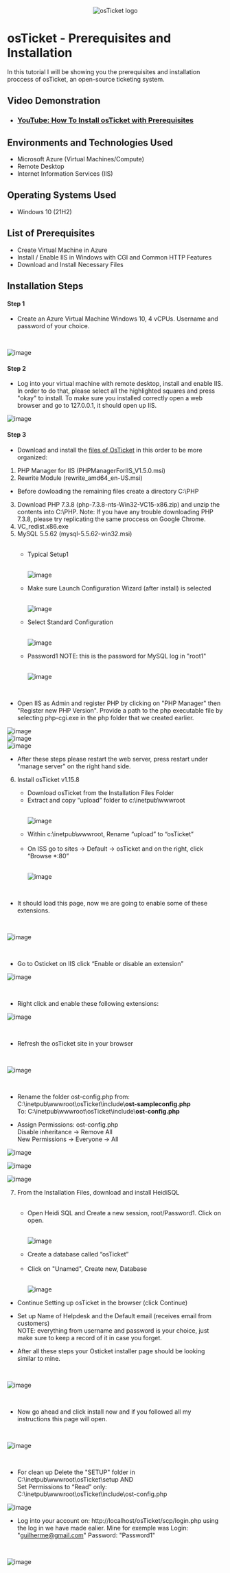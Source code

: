 <p align="center">
<img src="https://i.imgur.com/Clzj7Xs.png" alt="osTicket logo"/>
</p>

<h1>osTicket - Prerequisites and Installation</h1>
In this tutorial I will be showing you the prerequisites and installation proccess of osTicket, an open-source ticketing system.<br />





<h2>Video Demonstration</h2>

- ### [YouTube: How To Install osTicket with Prerequisites](https://www.youtube.com)

<h2>Environments and Technologies Used</h2>

<ul>
<li>Microsoft Azure (Virtual Machines/Compute)</li>
<li>Remote Desktop</li>
<li>Internet Information Services (IIS)</li>
</ul> 

<h2>Operating Systems Used </h2>

- Windows 10</b> (21H2)

<h2>List of Prerequisites</h2>

- Create Virtual Machine in Azure
- Install / Enable IIS in Windows with CGI and Common HTTP Features
- Download and Install Necessary Files

<h2>Installation Steps</h2>
<h4>Step 1</h4>
<p>
  <ul>
    <li>Create an Azure Virtual Machine Windows 10, 4 vCPUs. Username and password of your choice.</li>
    </ul> 
</p>
<br />

![image](https://github.com/cardosoguisilva/osticket-prereqs/assets/157248613/95dccdcf-c4be-47f9-aec2-267e28a66071)

<h4>Step 2</h4>
<p>
  <ul>
    <li> Log into your virtual machine with remote desktop, install and enable IIS. In order to do that, please select all the highlighted squares and press "okay" to install. To make sure you installed correctly open a web browser and go to 127.0.0.1, it should open up IIS.</li>
    </ul>
 
</p>


![image](https://github.com/cardosoguisilva/osticket-prereqs/assets/157248613/049cab92-0ae8-4c8c-b464-3be2bade7ef5)


<h4>Step 3</h4>

- Download and install the <a href="https://drive.google.com/drive/u/1/folders/1APMfNyfNzcxZC6EzdaNfdZsUwxWYChf6">files of OsTicket</a> in this order to be more organized:

<ol type="1" >
<li>PHP Manager for IIS (PHPManagerForIIS_V1.5.0.msi)</li>
<li>Rewrite Module (rewrite_amd64_en-US.msi)</li> </ol>

- Before dowloading the remaining files create a directory C:\PHP
<ol start="3" >
<li>Download PHP 7.3.8 (php-7.3.8-nts-Win32-VC15-x86.zip) and unzip the contents into C:\PHP. Note: If you have any trouble downloading PHP 7.3.8, please try replicating the same proccess on Google Chrome.</li>
<li>VC_redist.x86.exe</li>
<li>MySQL 5.5.62 (mysql-5.5.62-win32.msi)</li> 
<ul><br>
<li>Typical Setup1</li> <br>
  
  ![image](https://github.com/cardosoguisilva/osticket-prereqs/assets/157248613/abe6e6d1-bd25-44a1-bfed-4969be4f8729)
  
<li>Make sure Launch Configuration Wizard (after install) is selected</li><br>

![image](https://github.com/cardosoguisilva/osticket-prereqs/assets/157248613/a6bc73c2-2ef9-4f8b-8dd7-acbf350bd060)

<li>Select Standard Configuration</li><br>

![image](https://github.com/cardosoguisilva/osticket-prereqs/assets/157248613/e50fdc9c-b923-480d-acf1-dcbf39868747)

<li>Password1 NOTE: this is the password for MySQL log in "root1"</li><br>

![image](https://github.com/cardosoguisilva/osticket-prereqs/assets/157248613/eeee7485-f263-46de-b0e9-9cac105fbf87)
</ul>
</ol>
<br>

- Open IIS as Admin and register PHP by clicking on "PHP Manager" then "Register new PHP Version". Provide a path to the php executable file by selecting php-cgi.exe in the php folder that we created earlier. </p> 

![image](https://github.com/cardosoguisilva/osticket-prereqs/assets/157248613/0aeffeb9-f9fd-4422-be27-d7272385fc12)
<br>
![image](https://github.com/cardosoguisilva/osticket-prereqs/assets/157248613/0bf32214-250a-4704-847d-d05455f4f394)
<br>
![image](https://github.com/cardosoguisilva/osticket-prereqs/assets/157248613/4f2254bf-17ec-4c7d-b711-aac6ead8606f)


<p>
  <ul>
  <li>After these steps please restart the web server, press restart under "manage server" on the right hand side.</li> </ul> </p>

 <ol start="6">
<li>Install osTicket v1.15.8</li>
<ul>
<li>Download osTicket from the Installation Files Folder</li>
<li>Extract and copy “upload” folder to c:\inetpub\wwwroot</li><br>
  
  ![image](https://github.com/cardosoguisilva/osticket-prereqs/assets/157248613/be3ef338-14b7-485b-9e23-3ce39b24edf6)
<li>Within c:\inetpub\wwwroot, Rename “upload” to “osTicket” </li><br> 

<li>On ISS go to sites -> Default -> osTicket and on the right, click “Browse *:80”</li> <br>

![image](https://github.com/cardosoguisilva/osticket-prereqs/assets/157248613/b3dbc1eb-3e46-4843-a34d-36ed8d9a8b8d)

</ul>
</ol>
<br>

- It should load this page, now we are going to enable some of these extensions.
<br>

![image](https://github.com/cardosoguisilva/osticket-prereqs/assets/157248613/b8f5f4aa-a391-4569-bc6b-0c35963b4583)


<br>

- Go to Osticket on IIS click “Enable or disable an extension”<br>

![image](https://github.com/cardosoguisilva/osticket-prereqs/assets/157248613/442733ea-411e-497d-a4ec-1f8099884b03)

<br>

- Right click and enable these following extensions:<br>

![image](https://github.com/cardosoguisilva/osticket-prereqs/assets/157248613/f33f12e2-bdb2-4925-b816-7dddef2fefdf)

<br>

- Refresh the osTicket site in your browser
<br>

![image](https://github.com/cardosoguisilva/osticket-prereqs/assets/157248613/88c82eb0-3103-4957-b088-ba3535a70097)

<br>

- <p> Rename the folder ost-config.php from: C:\inetpub\wwwroot\osTicket\include\<b>ost-sampleconfig.php</b> <br>
  To: C:\inetpub\wwwroot\osTicket\include\<b>ost-config.php</b> </p>
 

- Assign Permissions: ost-config.php <br>
Disable inheritance -> Remove All <br>
New Permissions -> Everyone -> All

![image](https://github.com/cardosoguisilva/osticket-prereqs/assets/157248613/fc73daec-3207-4ee6-8243-19d3ede3894b)

![image](https://github.com/cardosoguisilva/osticket-prereqs/assets/157248613/1efa2622-1c78-4034-a2cc-e57a4b3d6c78)

![image](https://github.com/cardosoguisilva/osticket-prereqs/assets/157248613/0d61688b-fcd0-4643-bb57-189d87ba8c5e)


<ol start="7">
<li>From the Installation Files, download and install HeidiSQL</li> <br>

<ul>
<li>Open Heidi SQL and Create a new session, root/Password1. Click on open.</li>
  <br>
  
  ![image](https://github.com/cardosoguisilva/osticket-prereqs/assets/157248613/55fe518a-e473-4849-a2c0-b6783273310a)
  
<li>Create a database called “osTicket”</li> <br> 
<li>Click on "Unamed", Create new, Database</li>
<br>

![image](https://github.com/cardosoguisilva/osticket-prereqs/assets/157248613/56f6172d-ac90-44e7-b046-84d15e2a5d8a)

</ul>
</ol>


- Continue Setting up osTicket in the browser (click Continue) 
- Set up  Name of Helpdesk and the Default email (receives email from customers) <br>
NOTE: everything from username and password is your choice, just make sure to keep a record of it in case you forget.

- After all these steps your Osticket installer page should be looking similar to mine. 
<br>

![image](https://github.com/cardosoguisilva/osticket-prereqs/assets/157248613/c035d098-e7fb-4366-aaa0-324b9338b175)

<br>

- Now go ahead and click install now and if you followed all my instructions this page will open.

<br>
   
![image](https://github.com/cardosoguisilva/osticket-prereqs/assets/157248613/f9ad1af7-75e6-4778-8e77-7cd48fa8dfb0)

<br>

- For clean up Delete the "SETUP" folder in C:\inetpub\wwwroot\osTicket\setup AND <br>
Set Permissions to “Read” only: C:\inetpub\wwwroot\osTicket\include\ost-config.php

  
![image](https://github.com/cardosoguisilva/osticket-prereqs/assets/157248613/01973ec7-8029-41ff-a945-5e98131c04cf)


-  Log into your account on: http://localhost/osTicket/scp/login.php using the log in we have made ealier. Mine for exemple was Login: "guilherme@gmail.com" Password: "Password1"
  
<br>

![image](https://github.com/cardosoguisilva/osticket-prereqs/assets/157248613/a18784e2-a448-4d79-a639-2593bc6221eb)


<br />
